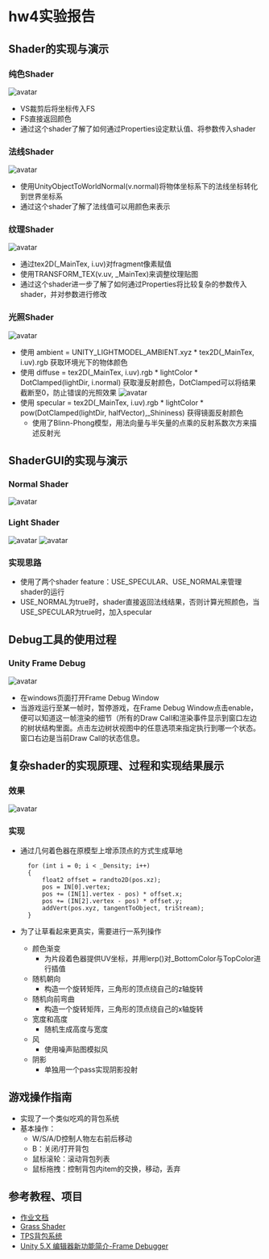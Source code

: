 # hw4实验报告
## Shader的实现与演示
### 纯色Shader
![avatar](image\pureShader.png)
- VS裁剪后将坐标传入FS
- FS直接返回颜色
- 通过这个shader了解了如何通过Properties设定默认值、将参数传入shader
### 法线Shader
![avatar](image\normalShader.png)
- 使用UnityObjectToWorldNormal(v.normal)将物体坐标系下的法线坐标转化到世界坐标系
- 通过这个shader了解了法线值可以用颜色来表示
### 纹理Shader
![avatar](image\textureShader.png)
- 通过tex2D(_MainTex, i.uv)对fragment像素赋值
- 使用TRANSFORM_TEX(v.uv, _MainTex)来调整纹理贴图
- 通过这个shader进一步了解了如何通过Properties将比较复杂的参数传入shader，并对参数进行修改
### 光照Shader
![avatar](image\Nos.png)
- 使用 ambient = UNITY_LIGHTMODEL_AMBIENT.xyz * tex2D(_MainTex, i.uv).rgb 获取环境光下的物体颜色
- 使用 diffuse = tex2D(_MainTex, i.uv).rgb * lightColor * DotClamped(lightDir, i.normal) 获取漫反射颜色，DotClamped可以将结果截断至0，防止错误的光照效果
![avatar](image\phong.png)
- 使用 specular = tex2D(_MainTex, i.uv).rgb * lightColor * pow(DotClamped(lightDir, halfVector),_Shininess) 获得镜面反射颜色
    - 使用了Blinn-Phong模型，用法向量与半矢量的点乘的反射系数次方来描述反射光
## ShaderGUI的实现与演示
### Normal Shader
![avatar](image\normalGUI.png)
### Light Shader
![avatar](image\newNosGUI.png)
![avatar](image\lightGUI.png)
### 实现思路
- 使用了两个shader feature：USE_SPECULAR、USE_NORMAL来管理shader的运行
- USE_NORMAL为true时，shader直接返回法线结果，否则计算光照颜色，当USE_SPECULAR为true时，加入specular
## Debug工具的使用过程
### Unity Frame Debug
![avatar](image\debug.png)
- 在windows页面打开Frame Debug Window
- 当游戏运行至某一帧时，暂停游戏，在Frame Debug Window点击enable，便可以知道这一帧渲染的细节（所有的Draw Call和渲染事件显示到窗口左边的树状结构里面。点击左边树状视图中的任意选项来指定执行到哪一个状态。窗口右边是当前Draw Call的状态信息。
## 复杂shader的实现原理、过程和实现结果展示
### 效果
![avatar](image\grass.png)
### 实现
- 通过几何着色器在原模型上增添顶点的方式生成草地

        for (int i = 0; i < _Density; i++)
        {
            float2 offset = randto2D(pos.xz);
            pos = IN[0].vertex;
            pos += (IN[1].vertex - pos) * offset.x;
            pos += (IN[2].vertex - pos) * offset.y;
            addVert(pos.xyz, tangentToObject, triStream);
        }

- 为了让草看起来更真实，需要进行一系列操作
    - 颜色渐变
        - 为片段着色器提供UV坐标，并用lerp()对_BottomColor与TopColor进行插值
    - 随机朝向
        - 构造一个旋转矩阵，三角形的顶点绕自己的z轴旋转
    - 随机向前弯曲
        - 构造一个旋转矩阵，三角形的顶点绕自己的x轴旋转
    - 宽度和高度
        - 随机生成高度与宽度
    - 风
        - 使用噪声贴图模拟风
    - 阴影
        - 单独用一个pass实现阴影投射
## 游戏操作指南
- 实现了一个类似吃鸡的背包系统
- 基本操作：
    - W/S/A/D控制人物左右前后移动
    - B：关闭/打开背包
    - 鼠标滚轮：滚动背包列表
    - 鼠标拖拽：控制背包内item的交换，移动，丢弃
## 参考教程、项目
- [作业文档](http://dalab.se.sjtu.edu.cn/gp/hw-simple-shader/doc.html)
- [Grass Shader](https://roystan.net/articles/grass-shader.html)
- [TPS背包系统](https://github.com/ZhuTou409/Unity-Bag)
- [Unity 5.X 编辑器新功能简介-Frame Debugger](https://gameinstitute.qq.com/community/detail/106090)
